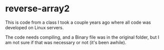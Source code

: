 # reverse-array2

This is code from a class I took a couple years ago where all code was developed on Linux servers.

The code needs compiling, and a Binary file was in the original folder, but I am not sure if that was necessary or not (it's been awhile).
